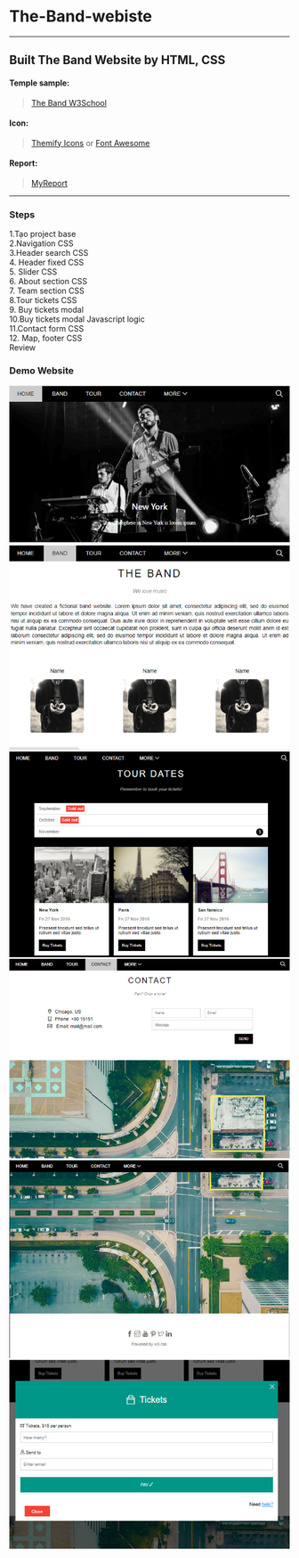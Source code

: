 # The-Band-webiste
***
## Built The Band Website by HTML, CSS
#### Temple sample:
> [The Band W3School](https://www.w3schools.com/w3css/tryw3css_templates_band.htm)
#### Icon:
> [Themify Icons](https://themify.me/themify-icons)
or
> [Font Awesome](https://fontawesome.com/icons)

#### Report:
> [MyReport](https://docs.google.com/document/d/17Dmw9fUJfpM4qIYk1pLFmWJRaSrR5O0e/edit?usp=sharing&ouid=100338683301398529926&rtpof=true&sd=true)
---

### Steps
1.Tạo project base \
2.Navigation CSS \
3.Header search CSS\
4. Header fixed CSS\
5. Slider CSS\
6. About section CSS \
7. Team section CSS\
8.Tour tickets CSS\
9. Buy tickets modal\
10.Buy tickets modal Javascript logic\
11.Contact form CSS\
12. Map, footer CSS\
Review
### Demo Website
![Home](./demo/Home.jpg)
![Band](./demo/Band.jpg)
![Tour](./demo/Tour.jpg)
![Contact](./demo/Contact.jpg)
![Contact1](./demo/Contact1.jpg)
![Modal](./demo/Modal.jpg)






